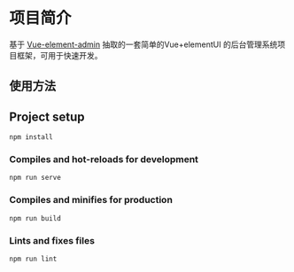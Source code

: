 # 项目简介

基于 [Vue-element-admin](https://github.com/PanJiaChen/vue-element-admin) 抽取的一套简单的Vue+elementUI 的后台管理系统项目框架，可用于快速开发。

## 使用方法

## Project setup
```
npm install
```

### Compiles and hot-reloads for development
```
npm run serve
```

### Compiles and minifies for production
```
npm run build
```

### Lints and fixes files
```
npm run lint
```
